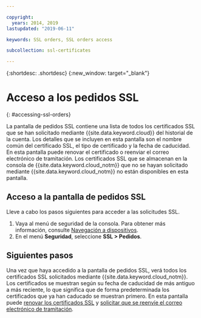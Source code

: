 ```yaml
---

copyright:
  years: 2014, 2019
lastupdated: "2019-06-11"

keywords: SSL orders, SSL orders access

subcollection: ssl-certificates

---
```


{:shortdesc: .shortdesc}
{:new_window: target="_blank"}

# Acceso a los pedidos SSL
{: #accessing-ssl-orders}

La pantalla de pedidos SSL contiene una lista de todos los certificados SSL que se han solicitado mediante {{site.data.keyword.cloud}} del historial de la cuenta. Los detalles que se incluyen en esta pantalla son el nombre común del certificado SSL, el tipo de certificado y la fecha de caducidad. En esta pantalla puede renovar el certificado o reenviar el correo electrónico de tramitación. Los certificados SSL que se almacenan en la consola de {{site.data.keyword.cloud_notm}} que no se hayan solicitado mediante {{site.data.keyword.cloud_notm}} no están disponibles en esta pantalla.

## Acceso a la pantalla de pedidos SSL

Lleve a cabo los pasos siguientes para acceder a las solicitudes SSL.

1. Vaya al menú de seguridad de la consola. Para obtener más información, consulte [Navegación a dispositivos](/docs/infrastructure/ssl-certificates?topic=virtual-servers-navigating-devices).
2. En el menú **Seguridad**, seleccione **SSL > Pedidos**.

## Siguientes pasos

Una vez que haya accedido a la pantalla de pedidos SSL, verá todos los certificados SSL solicitados mediante {{site.data.keyword.cloud_notm}}. Los certificados se muestran según su fecha de caducidad de más antiguo a más reciente, lo que significa que de forma predeterminada los certificados que ya han caducado se muestran primero. En esta pantalla puede [renovar los certificados SSL](/docs/infrastructure/ssl-certificates?topic=ssl-certificates-renewing-ssl-certificates#renewing-an-ssl-certificate) y [solicitar que se reenvíe el correo electrónico de tramitación](/docs/infrastructure/ssl-certificates?topic=ssl-certificates-requesting-an-ssl-certificate-fulfillment-email).
